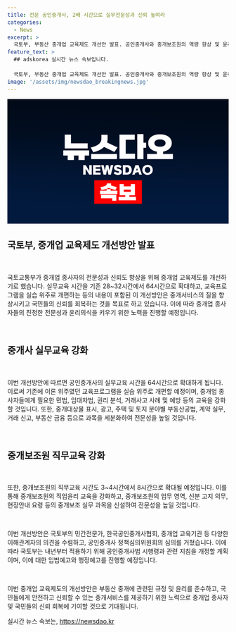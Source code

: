 ```yaml
---
title: 전문 공인중개사, 2배 시간으로 실무전문성과 신뢰 높여라
categories:
  - News
excerpt: >
  국토부, 부동산 중개업 교육제도 개선안 발표. 공인중개사와 중개보조원의 역량 향상 및 윤리 교육 강화를 통해 중개서비스 품질 향상 및 국민 신뢰 회복 목표. 공인중개사 실무교육 64시간으로 확대, 교육프로그램 실습 중심 개편 예정. 중개보조원 직무교육 시간도 8시간으로 확대 및 직업윤리 교육 강화. 향후 적용을 위한 법령 개정 및 의견 수렴 진행 중. (출처: 정책브리핑)
feature_text: >
  ## adskorea 실시간 뉴스 속보입니다.

  국토부, 부동산 중개업 교육제도 개선안 발표. 공인중개사와 중개보조원의 역량 향상 및 윤리 교육 강화를 통해 중개서비스 품질 향상 및 국민 신뢰 회복 목표. 공인중개사 실무교육 64시간으로 확대, 교육프로그램 실습 중심 개편 예정. 중개보조원 직무교육 시간도 8시간으로 확대 및 직업윤리 교육 강화. 향후 적용을 위한 법령 개정 및 의견 수렴 진행 중. (출처: 정책브리핑)
image: '/assets/img/newsdao_breakingnews.jpg'
---
```


<p><img src="/assets/img/newsdao_breakingnews.jpg" alt="adskorea 속보" /></p>

<h2>국토부, 중개업 교육제도 개선방안 발표</h2>

<p data-ke-size="size16">&nbsp;</p>

<p>국토교통부가 중개업 종사자의 전문성과 신뢰도 향상을 위해 중개업 교육제도를 개선하기로 했습니다. 실무교육 시간을 기존 28~32시간에서 64시간으로 확대하고, 교육프로그램을 실습 위주로 개편하는 등의 내용이 포함된 이 개선방안은 중개서비스의 질을 향상시키고 국민들의 신뢰를 회복하는 것을 목표로 하고 있습니다. 이에 따라 중개업 종사자들의 진정한 전문성과 윤리의식을 키우기 위한 노력을 진행할 예정입니다.</p>

<p data-ke-size="size16">&nbsp;</p>

<h2 data-ke-size="size26">중개사 실무교육 강화</h2>

<p data-ke-size="size16">&nbsp;</p>

<p>이번 개선방안에 따르면 공인중개사의 실무교육 시간을 64시간으로 확대하게 됩니다. 이로써 기존에 이론 위주였던 교육프로그램을 실습 위주로 개편할 예정이며, 중개업 종사자들에게 필요한 민법, 임대차법, 권리 분석, 거래사고 사례 및 예방 등의 교육을 강화할 것입니다. 또한, 중개대상물 표시, 광고, 주택 및 토지 분야별 부동산공법, 계약 실무, 거래 신고, 부동산 금융 등으로 과목을 세분화하여 전문성을 높일 것입니다.</p>

<p data-ke-size="size16">&nbsp;</p>

<h2 data-ke-size="size26">중개보조원 직무교육 강화</h2>

<p data-ke-size="size16">&nbsp;</p>

<p>또한, 중개보조원의 직무교육 시간도 3~4시간에서 8시간으로 확대될 예정입니다. 이를 통해 중개보조원의 직업윤리 교육을 강화하고, 중개보조원의 업무 영역, 신분 고지 의무, 현장안내 요령 등의 중개보조 실무 과목을 신설하여 전문성을 높일 것입니다.</p>

<p data-ke-size="size16">&nbsp;</p>

<p>이번 개선방안은 국토부의 민간전문가, 한국공인중개사협회, 중개업 교육기관 등 다양한 이해관계자의 의견을 수렴하고, 공인중개사 정책심의위원회의 심의를 거쳤습니다. 이에 따라 국토부는 내년부터 적용하기 위해 공인중개사법 시행령과 관련 지침을 개정할 계획이며, 이에 대한 입법예고와 행정예고를 진행할 예정입니다.</p>

<p data-ke-size="size16">&nbsp;</p>

<p>이번 중개업 교육제도의 개선방안은 부동산 중개에 관련된 규정 및 윤리를 준수하고, 국민들에게 안전하고 신뢰할 수 있는 중개서비스를 제공하기 위한 노력으로 중개업 종사자 및 국민들의 신뢰 회복에 기여할 것으로 기대됩니다.</p>
실시간 뉴스 속보는, <a href="https://newsdao.kr" rel="dofollow">https://newsdao.kr</a>


